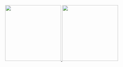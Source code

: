 <div>
  <a href="https://github.com/orochaa">
    <img height="180em" src="https://github-readme-stats.vercel.app/api/top-langs/?username=orochaa&layout=compact&langs_count=6&theme=radical"/>
    <img height="180em" src="https://github-readme-stats.vercel.app/api?username=orochaa&show_icons=true&theme=radical&include_all_commits=true&count_private=true"/>
  </a>
</div>
